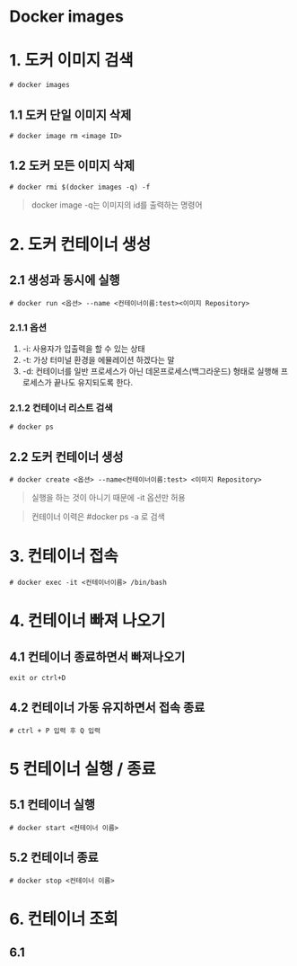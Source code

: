 Docker images
===============

# 1. 도커 이미지 검색

```
# docker images
```

## 1.1 도커 단일 이미지 삭제
```
# docker image rm <image ID>
```

## 1.2 도커 모든 이미지 삭제
```
# docker rmi $(docker images -q) -f
```

> docker image -q는 이미지의 id를 출력하는 명령어

# 2. 도커 컨테이너 생성

## 2.1 생성과 동시에 실행
```
# docker run <옵션> --name <컨테이너이름:test><이미지 Repository>
```

### 2.1.1 옵션

1. -i: 사용자가 입출력을 할 수 있는 상태
2. -t: 가상 터미널 환경을 에뮬레이션 하겠다는 말
3. -d: 컨테이너를 일반 프로세스가 아닌 데몬프로세스(백그라운드) 형태로 실행해 프로세스가 끝나도 유지되도록 한다.

### 2.1.2 컨테이너 리스트 검색
``` 
# docker ps
```

## 2.2 도커 컨테이너 생성
```
# docker create <옵션> --name<컨테이너이름:test> <이미지 Repository>
```

> 실행을 하는 것이 아니기 때문에 -it 옵션만 허용

> 컨테이너 이력은 #docker ps -a 로 검색

# 3. 컨테이너 접속

```
# docker exec -it <컨테이너이름> /bin/bash 
```
# 4. 컨테이너 빠져 나오기

## 4.1 컨테이너 종료하면서 빠져나오기

```
exit or ctrl+D
```

## 4.2 컨테이너 가동 유지하면서 접속 종료
```
# ctrl + P 입력 후 Q 입력
```

# 5 컨테이너 실행 / 종료

## 5.1 컨테이너 실행
```
# docker start <컨테이너 이름>
```

## 5.2 컨테이너 종료
```
# docker stop <컨테이너 이름>
```

# 6. 컨테이너 조회

## 6.1 


























